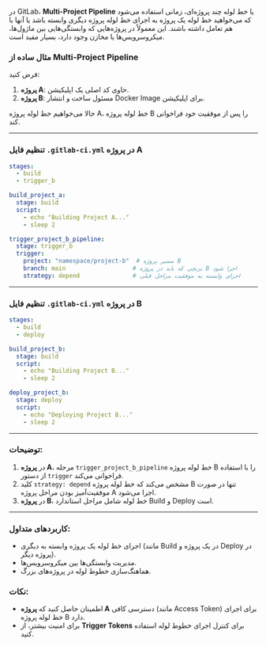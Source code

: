 در GitLab، **Multi-Project Pipeline** یا خط لوله چند پروژه‌ای، زمانی استفاده می‌شود که می‌خواهید خط لوله یک پروژه به اجرای خط لوله پروژه دیگری وابسته باشد یا آنها با هم تعامل داشته باشند. این معمولاً در پروژه‌هایی که وابستگی‌هایی بین ماژول‌ها، میکروسرویس‌ها یا مخازن وجود دارد، بسیار مفید است.

### مثال ساده از Multi-Project Pipeline

فرض کنید:
1. **پروژه A**: حاوی کد اصلی یک اپلیکیشن.
2. **پروژه B**: مسئول ساخت و انتشار Docker Image برای اپلیکیشن.

حالا می‌خواهیم خط لوله پروژه A، خط لوله پروژه B را پس از موفقیت خود فراخوانی کند.

---

### تنظیم فایل `.gitlab-ci.yml` در پروژه A

```yaml
stages:
  - build
  - trigger_b

build_project_a:
  stage: build
  script:
    - echo "Building Project A..."
    - sleep 2

trigger_project_b_pipeline:
  stage: trigger_b
  trigger:
    project: "namespace/project-b"  # مسیر پروژه B
    branch: main                   # برنچی که باید در پروژه B اجرا شود
    strategy: depend               # اجرای وابسته به موفقیت مراحل قبلی
```

---

### تنظیم فایل `.gitlab-ci.yml` در پروژه B

```yaml
stages:
  - build
  - deploy

build_project_b:
  stage: build
  script:
    - echo "Building Project B..."
    - sleep 2

deploy_project_b:
  stage: deploy
  script:
    - echo "Deploying Project B..."
    - sleep 2
```

---

### توضیحات:
1. در **پروژه A**، مرحله `trigger_project_b_pipeline` خط لوله پروژه B را با استفاده از دستور `trigger` فراخوانی می‌کند.
2. کلید `strategy: depend` مشخص می‌کند که خط لوله پروژه B تنها در صورت موفقیت‌آمیز بودن مراحل پروژه A اجرا می‌شود.
3. در **پروژه B**، خط لوله شامل مراحل استاندارد Build و Deploy است.

---

### کاربردهای متداول:
- اجرای خط لوله یک پروژه وابسته به دیگری (مانند Build در یک پروژه و Deploy در پروژه دیگر).
- مدیریت وابستگی‌ها بین میکروسرویس‌ها.
- هماهنگ‌سازی خطوط لوله در پروژه‌های بزرگ.

### نکات:
- اطمینان حاصل کنید که **پروژه A** دسترسی کافی (مانند Access Token) برای اجرای خط لوله پروژه B دارد.
- برای امنیت بیشتر، از **Trigger Tokens** برای کنترل اجرای خطوط لوله استفاده کنید.
